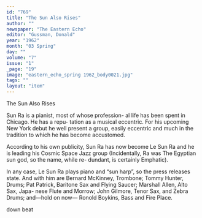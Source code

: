 ```yaml
---
id: "769"
title: "The Sun Also Rises"
author: ""
newspaper: "The Eastern Echo"
editor: "Gussman, Donald"
year: "1962"
month: "03 Spring"
day: ""
volume: "7"
issue: "1"
_page: "19"
image: "eastern_echo_spring 1962_body0021.jpg"
tags: ""
layout: "item"
---
```

The Sun Also Rises

Sun Ra is a pianist, most of whose profession-
al life has been spent in Chicago. He has a repu-
tation as a musical eccentric. For his upcoming
New York debut he well present a group, easily
eccentric and much in the tradition to which he
has become accustomed.

According to his own publicity, Sun Ra has
now become Le Sun Ra and he is leading his
Cosmic Space Jazz group (Incidentally, Ra was
The Egyptian sun god, so the name, while re-
dundant, is certainly Emphatic).

In any case, Le Sun Ra plays piano and “sun
harp”, so the press releases state. And with him
are Bernard McKinney, Trombone; Tommy
Hunter, Drums; Pat Patrick, Baritone Sax and
Flying Saucer; Marshall Allen, Alto Sax, Japa-
nese Flute and Morrow; John Gilmore, Tenor
Sax, and Zebra Drums; and—hold on now—
Ronold Boykins, Bass and Fire Place.

down beat
